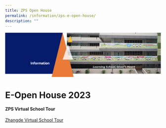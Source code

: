 ```yaml
---
title: ZPS Open House
permalink: /information/zps-e-open-house/
description: ""
---
```

<img src="/images/Information.png">

# E-Open House 2023

<h4><strong>ZPS Virtual School Tour</strong></h4>

[Zhangde Virtual School Tour](https://4d.silversea-media.com/zps360/)